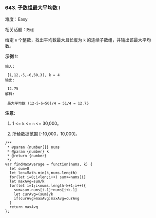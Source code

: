 ### 643. 子数组最大平均数 I

难度：Easy

相关话题：`数组`

给定  `n`  个整数，找出平均数最大且长度为  `k`  的连续子数组，并输出该最大平均数。



**示例 1:** 



```
输入:

 [1,12,-5,-6,50,3], k = 4
输出:

 12.75
解释:

 最大平均数 (12-5-6+50)/4 = 51/4 = 12.75
```






**注意:** 




1. 1 <=  `k`  <=  `n`  <= 30,000。

2. 所给数据范围 [-10,000，10,000]。




```
/**
 * @param {number[]} nums
 * @param {number} k
 * @return {number}
 */
var findMaxAverage = function(nums, k) {
  let sum=0
  let len=Math.min(k,nums.length)
  for(let i=0;i<len;i++) sum+=nums[i]
  let maxAvg=sum/k
  for(let i=1;i<nums.length-k+1;i++){
    sum=sum-nums[i-1]+nums[i+k-1]
    let curAvg=(sum)/k
    if(curAvg>maxAvg)maxAvg=curAvg
  }
  return maxAvg
};
```

